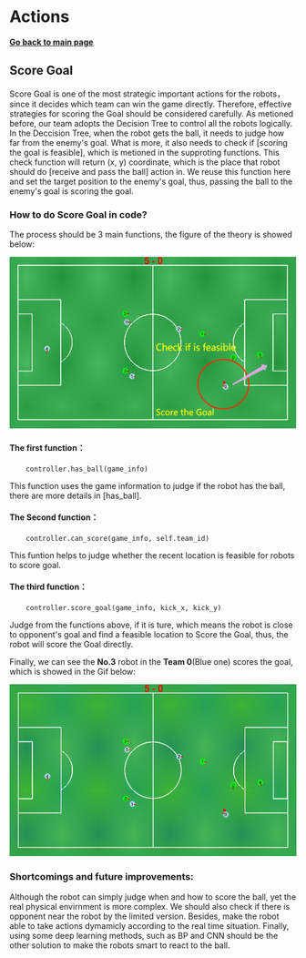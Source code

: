 # **Actions**

**[Go back to main page](../../Documentation.md)**

## Score Goal

Score Goal is one of the most strategic important actions for the robots，since it decides which team can win the game directly. Therefore, effective strategies for scoring the Goal should be considered carefully.
As metioned before, our team adopts the Decision Tree to control all the robots logically. In the Deccision Tree, when the robot gets the ball, it needs to judge how far from the enemy's goal. What is more, it also needs to check if [scoring the goal is feasible], which is metioned in the supproting functions. This check function will return (x, y) coordinate, which is the place that robot should do [receive and pass the ball] action in. We reuse this function here and set the target position to the
enemy's goal, thus, passing the ball to the enemy's goal is scoring the goal.
   
### How to do Score Goal in code?
   
   The process should be 3 main functions, the figure of the theory is showed below:
   
   <p align="center">
      <img src="../../Images/Score_Goal.png" />
   </p>
   
   #### The first function：
        controller.has_ball(game_info)
   This function uses the game information to judge if the robot has the ball, there are more details in [has_ball].
        
   #### The Second function：
        controller.can_score(game_info, self.team_id)
   This funtion helps to judge whether the recent location is feasible for robots to score goal.
   
   #### The third function：
        controller.score_goal(game_info, kick_x, kick_y)
   Judge from the functions above, if it is ture, which means the robot is close to opponent's goal and find a feasible location to Score the Goal, thus, the robot will score the Goal directly.

   Finally, we can see the **No.3** robot in the **Team 0**(Blue one) scores the goal, which is showed in the Gif below:
   
   <p align="center">
      <img src="../../Images/Score_Goal.gif" />
   </p>
   
### Shortcomings and future improvements:
   Although the robot can simply judge when and how to score the ball, yet the real physical envirnment is more complex. We should also check if there is opponent near the robot by the limited version. Besides, make the robot able to take actions dymamicly according to the real time situation. Finally, using some deep learning methods, such as BP and CNN should be the other solution to make the robots smart to react to the ball.

        
</p>
